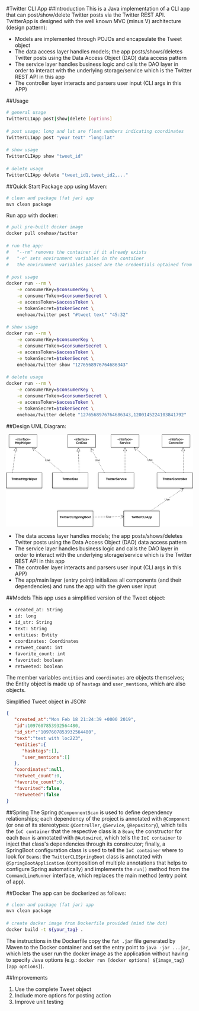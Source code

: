 #Twitter CLI App
##Introduction
This is a Java implementation of a CLI app that can post/show/delete
Twitter posts via the Twitter REST API.
TwitterApp is designed with the well known MVC (minus V) 
architecture (design pattern):
- Models are implemented through POJOs and encapsulate the Tweet object
- The data access layer handles models; the app posts/shows/deletes
    Twitter posts using the Data Access Object (DAO) data access pattern
- The service layer handles business logic and calls the DAO layer in order to 
    interact with the underlying storage/service which is the Twitter REST API in this app
- The controller layer interacts and parsers user input (CLI args in this APP)

##Usage
```bash
# general usage
TwitterCLIApp post|show|delete [options]

# post usage; long and lat are float numbers indicating coordinates
TwitterCLIApp post "your text" "long:lat"

# show usage
TwitterCLIApp show "tweet_id"

# delete usage
TwitterCLIApp delete "tweet_id1,tweet_id2,..."
```

##Quick Start
Package app using Maven:
```bash
# clean and package (fat jar) app
mvn clean package
```
Run app with docker:
```bash
# pull pre-built docker image
docker pull onehoax/twitter

# run the app:
#   "--rm" removes the container if it already exists 
#   "-e" sets environment variables in the container
#   the environment variables passed are the credentials optained from your developer Twitter account

# post usage
docker run --rm \
    -e consumerKey=$consumerKey \
    -e consumerToken=$consumerSecret \
    -e accessToken=$accessToken \
    -e tokenSecret=$tokenSecret \
    onehoax/twitter post "#tweet text" "45:32"

# show usage
docker run --rm \
    -e consumerKey=$consumerKey \
    -e consumerToken=$consumerSecret \
    -e accessToken=$accessToken \
    -e tokenSecret=$tokenSecret \
    onehoax/twitter show "1276568976764686343"

# delete usage
docker run --rm \
    -e consumerKey=$consumerKey \
    -e consumerToken=$consumerSecret \
    -e accessToken=$accessToken \
    -e tokenSecret=$tokenSecret \
    onehoax/twitter delete "1276568976764686343,1200145224103841792"
```

##Design
UML Diagram:  

![alt text](assets/uml.png)
- The data access layer handles models; the app posts/shows/deletes
    Twitter posts using the Data Access Object (DAO) data access pattern
- The service layer handles business logic and calls the DAO layer in order to 
    interact with the underlying storage/service which is the Twitter REST API in this app
- The controller layer interacts and parsers user input (CLI args in this APP)
- The app/main layer (entry point) initializes all components (and their dependencies)
    and runs the app with the given user input

##Models
This app uses a simplified version of the Tweet object:
- `created_at: String` 
- `id: long`
- `id_str: String`
- `text: String`
- `entities: Entity`
- `coordinates: Coordinates`
- `retweet_count: int`
- `favorite_count: int`
- `favorited: boolean`
- `retweeted: boolean`

The member variables `entities` and `coordinates` are objects themselves;
the Entity object is made up of `hastags` and `user_mentions`, which are
also objects.

Simplified Tweet object in JSON:

```json
{
   "created_at":"Mon Feb 18 21:24:39 +0000 2019",
   "id":1097607853932564480,
   "id_str":"1097607853932564480",
   "text":"test with loc223",
   "entities":{
      "hashtags":[],      
      "user_mentions":[]  
   },
   "coordinates":null,    
   "retweet_count":0,
   "favorite_count":0,
   "favorited":false,
   "retweeted":false
}
```

##Spring
The Spring `@ComponnentScan` is used to define dependency relationships;
each dependency of the project is annotated with `@Component` (or one
of its stereotypes: `@Controller`, `@Service`, `@Repository`), which tells
the `IoC container` that the respective class is a `Bean`; the constructor
for each `Bean` is annotated with `@Autowired`, which tells the `IoC container`
to inject that class's dependencies through its constrcutor; finally,
a SpringBoot configuration class is used to tell the `IoC container` 
where to look for `Beans`: the `TwitterCLISpringBoot` class
is annotated with `@SpringBootApplication` (composition of multiple annotations
that helps to configure Spring automatically) and implements the `run()` 
method from the `CommandLineRunner` interface, which replaces 
the main method (entry point of app).

##Docker
The app can be dockerized as follows:
```bash
# clean and package (fat jar) app
mvn clean package

# create docker image from Dockerfile provided (mind the dot)
docker build -t ${your_tag} .
```
The instructions in the Dockerfile copy the `fat .jar` file
generated by Maven to the Docker container and set the entry point
to `java -jar ...jar`, which lets the user run the docker image as
the application without having to specify Java options 
(e.g.: `docker run [docker options] ${image_tag} [app options]`).

##Improvements
1. Use the complete Tweet object
2. Include more options for posting action
3. Improve unit testing